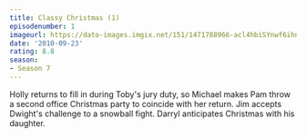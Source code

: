 ```yaml
---
title: Classy Christmas (1)
episodenumber: 1
imageurl: https://dato-images.imgix.net/151/1471788966-acl4hbiSYnwf6ihnMgAh0bGYOEb.jpg?ixlib=rb-1.1.0&ch=DPR%2CWidth&auto=compress%2Cformat
date: '2010-09-23'
rating: 8.8
season:
- Season 7
---
```


Holly returns to fill in during Toby's jury duty, so Michael makes Pam throw a second office Christmas party to coincide with her return. Jim accepts Dwight's challenge to a snowball fight. Darryl anticipates Christmas with his daughter.